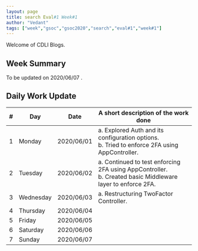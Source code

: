 ```yaml
---
layout: page
title: search Eval#1 Week#1
author: "Vedant"
tags: ["week","gsoc","gsoc2020","search","eval#1","week#1"]
---
```

Welcome of CDLI Blogs.

<!-- Please update the author name and add tags too. 

This page should contain the report made for every week.

Replace Project# with your project name. -->

## Week Summary

<!-- A complete report of the work done during the week must be written here.  -->
To be updated on 2020/06/07 .

## Daily Work Update

|\#|Day|Date|A short description of the work done|  
|---	|---	|---	|---	|  
|1   	| Monday 	|   2020/06/01	| a. Explored Auth and its configuration options. <br>b. Tried to enforce 2FA using AppController. |  
|2   	| Tuesday  	|   2020/06/02	|  a. Continued to test enforcing 2FA using AppController. <br> b. Created basic Middleware layer to enforce 2FA.|  
|3   	| Wednesday  	|  2020/06/03 	|  a. Restructuring TwoFactor Controller. |  
|4   	| Thursday  	|   2020/06/04	|   	|  
|5   	| Friday  	|   2020/06/05	|   	|  
|6   	| Saturday  	|   2020/06/06	|   	|  
|7   	| Sunday  	|   2020/06/07	|   	|  
